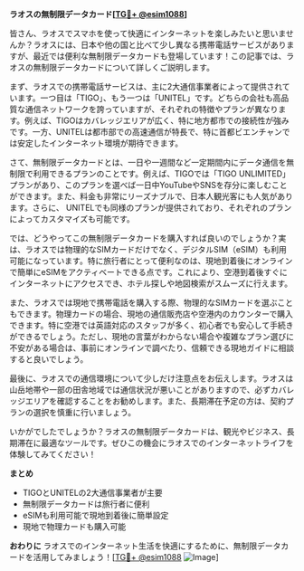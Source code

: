 **ラオスの無制限データカード[[TG💪+ @esim1088](https://t.me/s/esim1088)]**

皆さん、ラオスでスマホを使って快適にインターネットを楽しみたいと思いませんか？ラオスには、日本や他の国と比べて少し異なる携帯電話サービスがありますが、最近では便利な無制限データカードも登場しています！この記事では、ラオスの無制限データカードについて詳しくご説明します。

まず、ラオスでの携帯電話サービスは、主に2大通信事業者によって提供されています。一つ目は「TIGO」、もう一つは「UNITEL」です。どちらの会社も高品質な通信ネットワークを誇っていますが、それぞれの特徴やプランが異なります。例えば、TIGOはカバレッジエリアが広く、特に地方都市での接続性が強みです。一方、UNITELは都市部での高速通信が特長で、特に首都ビエンチャンでは安定したインターネット環境が期待できます。

さて、無制限データカードとは、一日や一週間など一定期間内にデータ通信を無制限で利用できるプランのことです。例えば、TIGOでは「TIGO UNLIMITED」プランがあり、このプランを選べば一日中YouTubeやSNSを存分に楽しむことができます。また、料金も非常にリーズナブルで、日本人観光客にも人気があります。さらに、 UNITELでも同様のプランが提供されており、それぞれのプランによってカスタマイズも可能です。

では、どうやってこの無制限データカードを購入すれば良いのでしょうか？実は、ラオスでは物理的なSIMカードだけでなく、デジタルSIM（eSIM）も利用可能になっています。特に旅行者にとって便利なのは、現地到着後にオンラインで簡単にeSIMをアクティベートできる点です。これにより、空港到着後すぐにインターネットにアクセスでき、ホテル探しや地図検索がスムーズに行えます。

また、ラオスでは現地で携帯電話を購入する際、物理的なSIMカードを選ぶこともできます。物理カードの場合、現地の通信販売店や空港内のカウンターで購入できます。特に空港では英語対応のスタッフが多く、初心者でも安心して手続きができるでしょう。ただし、現地の言葉がわからない場合や複雑なプラン選びに不安がある場合は、事前にオンラインで調べたり、信頼できる現地ガイドに相談すると良いでしょう。

最後に、ラオスでの通信環境について少しだけ注意点をお伝えします。ラオスは山岳地帯や一部の田舎地域では通信状況が悪いことがありますので、必ずカバレッジエリアを確認することをお勧めします。また、長期滞在予定の方は、契約プランの選択を慎重に行いましょう。

いかがでしたでしょうか？ラオスの無制限データカードは、観光やビジネス、長期滞在に最適なツールです。ぜひこの機会にラオスでのインターネットライフを体験してみてください！

**まとめ**
- TIGOとUNITELの2大通信事業者が主要
- 無制限データカードは旅行者に便利
- eSIMも利用可能で現地到着後に簡単設定
- 現地で物理カードも購入可能

**おわりに**
ラオスでのインターネット生活を快適にするために、無制限データカードを活用してみましょう！[[TG💪+ @esim1088](https://t.me/s/esim1088) ![Image](https://i.postimg.cc/Y0z9fWf4/image.png)]